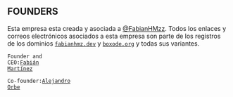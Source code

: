 ## FOUNDERS

Esta empresa esta creada y asociada a <a href="https://www.github.com/FabianHMzz">@FabianHMzz</a>. Todos los enlaces y correos electrónicos asociados a esta empresa son parte de los registros de los dominios <a href="https://www.fabianhmz.dev" target="_blank" rel="noreferrer noopener"><code>fabianhmz.dev</code></a> y <a href="https://www.boxode.org/"><code>boxode.org</code></a> y todas sus variantes.

<code>Founder and CEO:</code><a href="https://www.github.com/FabianHMzz"><code>Fabián Martínez</code></a>

<code>Co-founder:</code><a href="https://github.com/Spartan2502"><code>Alejandro Orbe</code></a>
